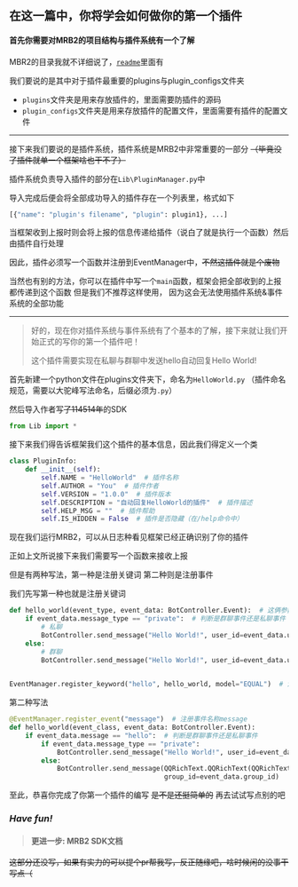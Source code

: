 ## 在这一篇中，你将学会如何做你的第一个插件

#### 首先你需要对MRB2的项目结构与插件系统有一个了解

MBR2的目录我就不详细说了，[`readme`](../README.md)里面有

我们要说的是其中对于插件最重要的plugins与plugin_configs文件夹

 - `plugins`文件夹是用来存放插件的，里面需要防插件的源码
 - `plugin_configs`文件夹是用来存放插件的配置文件，里面需要有插件的配置文件

---

接下来我们要说的是插件系统，插件系统是MRB2中非常重要的一部分 ~~（毕竟没了插件就单一个框架啥也干不了）~~

插件系统负责导入插件的部分在`Lib\PluginManager.py`中

导入完成后便会将全部成功导入的插件存在一个列表里，格式如下
```python
[{"name": "plugin's filename", "plugin": plugin1}, ...]
```

当框架收到上报时则会将上报的信息传递给插件（说白了就是执行一个函数）然后由插件自行处理

因此，插件必须写一个函数并注册到EventManager中，~~不然这插件就是个废物~~

当然也有别的方法，你可以在插件中写一个`main`函数，框架会把全部收到的上报都传递到这个函数
但是我们不推荐这样使用， 因为这会无法使用插件系统&事件系统的全部功能

---

> 好的，现在你对插件系统与事件系统有了个基本的了解，接下来就让我们开始正式的写你的第一个插件吧！
> 
> 这个插件需要实现在私聊与群聊中发送hello自动回复Hello World!

首先新建一个python文件在plugins文件夹下，命名为`HelloWorld.py`
（插件命名规范，需要以大驼峰写法命名，后缀必须为`.py`）

然后导入作者写~~了114514年~~的SDK
```python
from Lib import *
```

接下来我们得告诉框架我们这个插件的基本信息，因此我们得定义一个类
```python
class PluginInfo:
    def __init__(self):
        self.NAME = "HelloWorld"  # 插件名称
        self.AUTHOR = "You"  # 插件作者
        self.VERSION = "1.0.0"  # 插件版本
        self.DESCRIPTION = "自动回复HelloWorld的插件"  # 插件描述
        self.HELP_MSG = ""  # 插件帮助
        self.IS_HIDDEN = False  # 插件是否隐藏（在/help命令中）
```

现在我们运行MRB2，可以从日志种看见框架已经正确识别了你的插件

正如上文所说接下来我们需要写一个函数来接收上报

但是有两种写法，第一种是注册关键词
第二种则是注册事件

我们先写第一种也就是注册关键词

```python
def hello_world(event_type, event_data: BotController.Event):  # 这俩参数必须得有
    if event_data.message_type == "private":  # 判断是群聊事件还是私聊事件
        # 私聊
        BotController.send_message("Hello World!", user_id=event_data.user_id)
    else:
        # 群聊
        BotController.send_message("Hello World!", user_id=event_data.user_id, group_id=event_data.group_id)

        
EventManager.register_keyword("hello", hello_world, model="EQUAL")  # 注册关键词hello，并设置为完全匹配
```

第二种写法

```python
@EventManager.register_event("message")  # 注册事件名称message
def hello_world(event_class, event_data: BotController.Event):
    if event_data.message == "hello":  # 判断是群聊事件还是私聊事件
        if event_data.message_type == "private":
            BotController.send_message("Hello World!", user_id=event_data.user_id)
        else:
            BotController.send_message(QQRichText.QQRichText(QQRichText.At(event_data.user_id), "Hello World!"),
                                       group_id=event_data.group_id)
```

至此，恭喜你完成了你第一个插件的编写
~~是不是还挺简单的~~
再去试试写点别的吧 

### ***Have fun!***

> #### 更进一步: MRB2 SDK文档

~~这部分还没写，如果有实力的可以提个pr帮我写，反正随缘吧，啥时候闲的没事干写点（~~